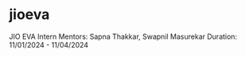# jioeva
JIO EVA Intern
Mentors: Sapna Thakkar, Swapnil Masurekar
Duration: 11/01/2024 - 11/04/2024
